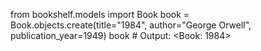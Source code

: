 from bookshelf.models import Book
book = Book.objects.create(title="1984", author="George Orwell", publication_year=1949)
book  # Output: <Book: 1984>
